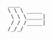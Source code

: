                                                    ____        
                                                   \ \ \ _____ 
                                                    \ \ \_____|
                                                    / / /_____|
                                                   /_/_/       
                                                               
